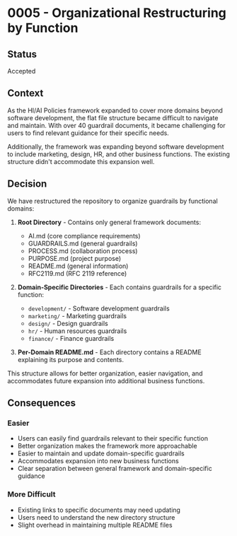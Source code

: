 # 0005 - Organizational Restructuring by Function

## Status

Accepted

## Context

As the HI/AI Policies framework expanded to cover more domains beyond software development, the flat file structure became difficult to navigate and maintain. With over 40 guardrail documents, it became challenging for users to find relevant guidance for their specific needs.

Additionally, the framework was expanding beyond software development to include marketing, design, HR, and other business functions. The existing structure didn't accommodate this expansion well.

## Decision

We have restructured the repository to organize guardrails by functional domains:

1. **Root Directory** - Contains only general framework documents:
   - AI.md (core compliance requirements)
   - GUARDRAILS.md (general guardrails)
   - PROCESS.md (collaboration process)
   - PURPOSE.md (project purpose)
   - README.md (general information)
   - RFC2119.md (RFC 2119 reference)

2. **Domain-Specific Directories** - Each contains guardrails for a specific function:
   - `development/` - Software development guardrails
   - `marketing/` - Marketing guardrails
   - `design/` - Design guardrails
   - `hr/` - Human resources guardrails
   - `finance/` - Finance guardrails

3. **Per-Domain README.md** - Each directory contains a README explaining its purpose and contents.

This structure allows for better organization, easier navigation, and accommodates future expansion into additional business functions.

## Consequences

### Easier
- Users can easily find guardrails relevant to their specific function
- Better organization makes the framework more approachable
- Easier to maintain and update domain-specific guardrails
- Accommodates expansion into new business functions
- Clear separation between general framework and domain-specific guidance

### More Difficult
- Existing links to specific documents may need updating
- Users need to understand the new directory structure
- Slight overhead in maintaining multiple README files